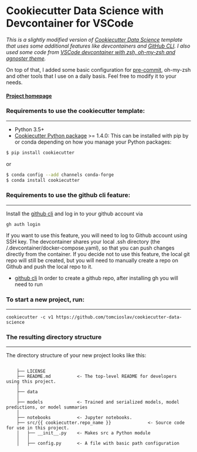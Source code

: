 # Cookiecutter Data Science with Devcontainer for VSCode

_This is a slightly modified version of [Cookiecutter Data Science](https://github.com/drivendata/cookiecutter-data-science) template that uses some additional features like devcontainers and [GitHub CLI](https://cli.github.com/). I also used some code from [VSCode devcontainer with zsh, oh-my-zsh and agnoster theme](https://medium.com/@jamiekt/vscode-devcontainer-with-zsh-oh-my-zsh-and-agnoster-theme-8adf884ad9f6)._

On top of that, I added some basic configuration for [pre-commit](https://pre-commit.com/), oh-my-zsh and other tools that I use on a daily basis. Feel free to modify it to your needs.

#### [Project homepage](https://github.com/tomcioslav/cookiecutter-data-science)


### Requirements to use the cookiecutter template:
-----------
 - Python 3.5+
 - [Cookiecutter Python package](http://cookiecutter.readthedocs.org/en/latest/installation.html) >= 1.4.0: This can be installed with pip by or conda depending on how you manage your Python packages:

``` bash
$ pip install cookiecutter
```

or

``` bash
$ conda config --add channels conda-forge
$ conda install cookiecutter
```
### Requirements to use the github cli feature:
-----------
Install the [github cli](https://cli.github.com/manual/installation) and log in to your github account via
 ```
 gh auth login
 ```
 If you want to use this feature, you will need to log to Github account using SSH key. The devcontainer shares your local .ssh directory (the /.devcontainer/docker-compose.yaml), so that you can push changes directly from the container. If you decide not to use this feature, the local git repo will still be created, but you will need to manually create a repo on Github and push the local repo to it.

 - [github cli](https://cli.github.com/manual/installation) In order to create a github repo, after installing gh you will need to run


### To start a new project, run:
------------

    cookiecutter -c v1 https://github.com/tomcioslav/cookiecutter-data-science


### The resulting directory structure
------------

The directory structure of your new project looks like this: 

```

    ├── LICENSE
    ├── README.md          <- The top-level README for developers using this project.
    │
    ├── data
    │
    ├── models             <- Trained and serialized models, model predictions, or model summaries
    │
    ├── notebooks          <- Jupyter notebooks.
    ├── src/{{ cookiecutter.repo_name }}              <- Source code for use in this project.
    │   ├── __init__.py    <- Makes src a Python module
    │   │
    │   ├── config.py      <- A file with basic path configuration

```

